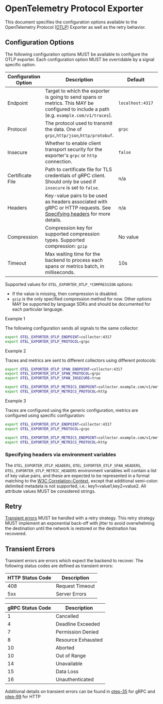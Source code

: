 # OpenTelemetry Protocol Exporter

This document specifies the configuration options available to the OpenTelemetry Protocol ([OTLP](https://github.com/open-telemetry/oteps/blob/master/text/0035-opentelemetry-protocol.md)) Exporter as well as the retry behavior.

## Configuration Options

The following configuration options MUST be available to configure the OTLP exporter. Each configuration option MUST be overridable by a signal specific option.

| Configuration Option | Description                                                  | Default           | Env variable                                                 |
| -------------------- | ------------------------------------------------------------ | ----------------- | ------------------------------------------------------------ |
| Endpoint             | Target to which the exporter is going to send spans or metrics. This MAY be configured to include a path (e.g. `example.com/v1/traces`). | `localhost:4317` | `OTEL_EXPORTER_OTLP_ENDPOINT` `OTEL_EXPORTER_OTLP_SPAN_ENDPOINT` `OTEL_EXPORTER_OTLP_METRIC_ENDPOINT` |
| Protocol             | The protocol used to transmit the data. One of `grpc`,`http/json`,`http/protobuf`. | `grpc`               | `OTEL_EXPORTER_OTLP_PROTOCOL` `OTEL_EXPORTER_OTLP_SPAN_PROTOCOL` `OTEL_EXPORTER_OTLP_METRIC_PROTOCOL` |
| Insecure             | Whether to enable client transport security for the exporter's `grpc` or `http` connection. | `false`           | `OTEL_EXPORTER_OTLP_INSECURE` `OTEL_EXPORTER_OTLP_SPAN_INSECURE` `OTEL_EXPORTER_OTLP_METRIC_INSECURE` |
| Certificate File     | Path to certificate file for TLS credentials of gRPC client. Should only be used if `insecure` is set to `false`. | n/a               | `OTEL_EXPORTER_OTLP_CERTIFICATE` `OTEL_EXPORTER_OTLP_SPAN_CERTIFICATE` `OTEL_EXPORTER_OTLP_METRIC_CERTIFICATE` |
| Headers              | Key-value pairs to be used as headers associated with gRPC or HTTP requests. See [Specifying headers](./exporter.md#specifying-headers-via-environment-variables) for more details.                   | n/a               | `OTEL_EXPORTER_OTLP_HEADERS` `OTEL_EXPORTER_OTLP_SPAN_HEADERS` `OTEL_EXPORTER_OTLP_METRIC_HEADERS` |
| Compression          | Compression key for supported compression types. Supported compression: `gzip`| No value              | `OTEL_EXPORTER_OTLP_COMPRESSION` `OTEL_EXPORTER_OTLP_SPAN_COMPRESSION` `OTEL_EXPORTER_OTLP_METRIC_COMPRESSION` |
| Timeout              | Max waiting time for the backend to process each spans or metrics batch, in milliseconds. | 10s               | `OTEL_EXPORTER_OTLP_TIMEOUT_MILLIS` `OTEL_EXPORTER_OTLP_SPAN_TIMEOUT_MILLIS` `OTEL_EXPORTER_OTLP_METRIC_TIMEOUT_MILLIS` |

Supported values for `OTEL_EXPORTER_OTLP_*COMPRESSION` options:

- If the value is missing, then compression is disabled.
- `gzip` is the only specified compression method for now. Other options MAY be supported by language SDKs and should be documented for each particular language.

Example 1

The following configuration sends all signals to the same collector:

```bash
export OTEL_EXPORTER_OTLP_ENDPOINT=collector:4317
export OTEL_EXPORTER_OTLP_PROTOCOL=grpc
```

Example 2

Traces and metrics are sent to different collectors using different protocols:

```bash
export OTEL_EXPORTER_OTLP_SPAN_ENDPOINT=collector:4317
export OTEL_EXPORTER_OTLP_SPAN_PROTOCOL=grpc
export OTEL_EXPORTER_OTLP_SPAN_INSECURE=true

export OTEL_EXPORTER_OTLP_METRICS_ENDPOINT=collector.example.com/v1/metrics
export OTEL_EXPORTER_OTLP_METRICS_PROTOCOL=http
```

Example 3

Traces are configured using the generic configuration, metrics are configured using specific configuration:

```bash
export OTEL_EXPORTER_OTLP_ENDPOINT=collector:4317
export OTEL_EXPORTER_OTLP_PROTOCOL=grpc

export OTEL_EXPORTER_OTLP_METRICS_ENDPOINT=collector.example.com/v1/metrics
export OTEL_EXPORTER_OTLP_METRICS_PROTOCOL=http
```

### Specifying headers via environment variables

The `OTEL_EXPORTER_OTLP_HEADERS`, `OTEL_EXPORTER_OTLP_SPAN_HEADERS`, `OTEL_EXPORTER_OTLP_METRIC_HEADERS` environment variables will contain a list of key value pairs, and these are expected to be represented in a format matching to the [W3C Correlation-Context](https://github.com/w3c/baggage/blob/master/baggage/HTTP_HEADER_FORMAT.md), except that additional semi-colon delimited metadata is not supported, i.e.: key1=value1,key2=value2. All attribute values MUST be considered strings.

## Retry

[Transient errors](#transient-errors) MUST be handled with a retry strategy. This retry strategy MUST implement an exponential back-off with jitter to avoid overwhelming the destination until the network is restored or the destination has recovered.

## Transient Errors

Transient errors are errors which expect the backend to recover. The following status codes are defined as transient errors:

| HTTP Status Code | Description |
| ---------------- | ----------- |
| 408 | Request Timeout |
| 5xx | Server Errors |

| gRPC Status Code | Description |
| ---------------- | ----------- |
| 1  | Cancelled |
| 4  | Deadline Exceeded |
| 7  | Permission Denied |
| 8  | Resource Exhausted |
| 10 | Aborted |
| 10 | Out of Range |
| 14 | Unavailable |
| 15 | Data Loss |
| 16 | Unauthenticated |

Additional details on transient errors can be found in [otep-35](https://github.com/open-telemetry/oteps/blob/master/text/0035-opentelemetry-protocol.md#export-response) for gRPC and [otep-99](https://github.com/open-telemetry/oteps/blob/master/text/0099-otlp-http.md#failures) for HTTP
